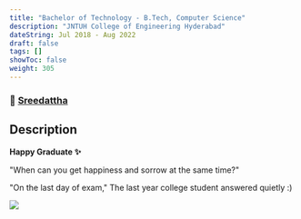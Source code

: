 ```yaml
---
title: "Bachelor of Technology - B.Tech, Computer Science"
description: "JNTUH College of Engineering Hyderabad"
dateString: Jul 2018 - Aug 2022
draft: false
tags: []
showToc: false
weight: 305
--- 
```

### 🔗 [Sreedattha](https://www.sreedattha.ac.in/)

## Description
**Happy Graduate ✨**

"When can you get happiness and sorrow at the same time?"

"On the last day of exam," The last year college student answered quietly :)

![](/experience/JNTUH/VamshiCollege.jpeg)
<!-- ![](/experience/iit-madras/img2.jpeg)
![](/experience/iit-madras/img3.jpeg) -->